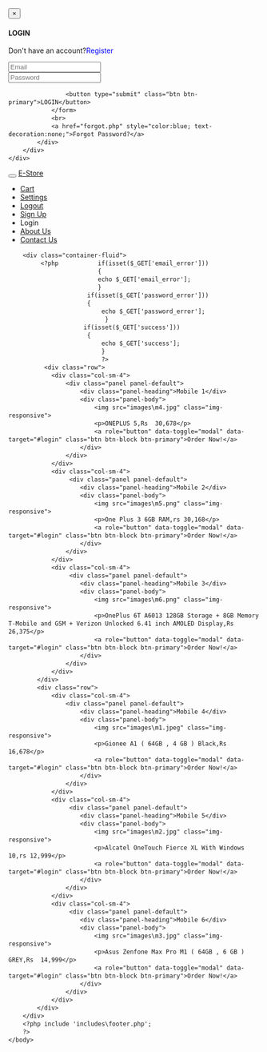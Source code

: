 <html>
    <head>
        <title>E-store</title>
          <link href="css/bootstrap.css" rel="stylesheet">
        <!-- Custom CSS -->
        <link href="css/style.css" rel="stylesheet">
        <!-- jQuery -->
        <script src="js/jquery.js"></script>
        <!-- Bootstrap Core JavaScript -->
        <script src="js/bootstrap.min.js"></script>
        <meta charset="UTF-8">
        <meta name="viewport" content="width=device-width, initial-scale=1.0">
        <link rel="stylesheet" type="text/css" href="style.css">
    </head>
    <body>
      <div class="container">
<div id="login" class="modal" role="dialog">
    <div class="modal-dialog">
        <div class="modal-content">
            <div class="modal-header">
                <button type="button" class="close" data-dismiss="modal">&times;</button>
                <h4 class="modal-title">LOGIN</h4>
            </div>
            <div class="modal-body">
                <p>Don't have an account?<a href="signup.php" style="color:blue; text-decoration:none;">Register</a>
                <form method="POST" action="login_submit.php">
                    <div class="form-group">
                        <input type="email" name="email" placeholder="Email" required="true" class="form-control" pattern="[a-z0-9._%+-]+@[a-z0-9.-]+\.[a-z]{2,3}$">       
                    </div>
                    <div class="form-group">
                        <input type="password" name="password" placeholder="Password" required="true" class="form-control" pattern=".{6,}">
                           </div>
                   
                    <button type="submit" class="btn btn-primary">LOGIN</button>      
                </form>
                <br>
                <a href="forgot.php" style="color:blue; text-decoration:none;">Forgot Password?</a>
            </div>
        </div>
    </div>
    
</div>
<nav class="navbar navbar-default navbar-fixed-top">
    <div class="container">      
          <div class="navbar-header">
                    <button type="button" class="navbar-toggle" data-toggle="collapse" data-target="#navBar">
                        <span class="icon-bar"></span>    
                        <span class="icon-bar"></span> 
                        <span class="icon-bar"></span>
                    </button> 
              <a class="navbar-brand" href="index.php">E-Store</a>  
                </div>         
                <div class="collapse navbar-collapse" id="navBar">
                 <ul class="nav navbar-nav navbar-right">
                     <?php if(isset($_SESSION['email'])){ 
                         ?>
                      <li><a href = "cart.php"><span class = "glyphicon glyphicon-shopping-cart"></span> Cart </a></li>
                        <li><a href = "settings.php"><span class = "glyphicon glyphicon-user"></span> Settings</a></li>
                        <li><a href = "logout.php"><span class = "glyphicon glyphicon-log-out"></span> Logout</a></li> 
                     <?php } 
                     else{ 
                         ?>
                <li><a href="signup.php"><span class="glyphicon glyphicon-user"></span> Sign Up</a></li>
                <li><a role="button" data-toggle="modal" data-target="#login" ><span class="glyphicon glyphicon-log-in"></span> Login</a></li>
                <li><a href="about.php"><span class="glyphicon glyphicon-tasks"></span> About Us</a></li>
                <li><a href="contact.php"><span class="glyphicon glyphicon-phone"></span> Contact Us</a></li>
                     <?php } ?>
            </ul>
                </div>
        </div>
</nav>
       
        
        <div class="container-fluid">
             <?php           if(isset($_GET['email_error']))
                             {
                             echo $_GET['email_error'];
                             }
                          if(isset($_GET['password_error']))
                          {
                              echo $_GET['password_error'];
                               }
                         if(isset($_GET['success']))
                          {
                              echo $_GET['success'];
                              }
                              ?>
              <div class="row">
                <div class="col-sm-4">
                    <div class="panel panel-default">
                        <div class="panel-heading">Mobile 1</div>
                        <div class="panel-body">
                            <img src="images\m4.jpg" class="img-responsive">
                            <p>ONEPLUS 5,Rs  30,678</p>
                            <a role="button" data-toggle="modal" data-target="#login" class="btn btn-block btn-primary">Order Now!</a> 
                        </div>
                    </div>
                </div>
                <div class="col-sm-4">
                     <div class="panel panel-default">
                        <div class="panel-heading">Mobile 2</div>
                        <div class="panel-body">
                            <img src="images\m5.png" class="img-responsive">
                            <p>One Plus 3 6GB RAM,rs 30,168</p>
                            <a role="button" data-toggle="modal" data-target="#login" class="btn btn-block btn-primary">Order Now!</a> 
                        </div>
                    </div>
                </div>
                <div class="col-sm-4">
                     <div class="panel panel-default">
                        <div class="panel-heading">Mobile 3</div>
                        <div class="panel-body">
                            <img src="images\m6.png" class="img-responsive">
                            <p>OnePlus 6T A6013 128GB Storage + 8GB Memory T-Mobile and GSM + Verizon Unlocked 6.41 inch AMOLED Display,Rs  26,375</p>
                            <a role="button" data-toggle="modal" data-target="#login" class="btn btn-block btn-primary">Order Now!</a> 
                        </div>
                    </div>
                </div>
            </div>
            <div class="row">
                <div class="col-sm-4">
                    <div class="panel panel-default">
                        <div class="panel-heading">Mobile 4</div>
                        <div class="panel-body">
                            <img src="images\m1.jpeg" class="img-responsive">
                            <p>Gionee A1 ( 64GB , 4 GB ) Black,Rs  16,678</p>
                            <a role="button" data-toggle="modal" data-target="#login" class="btn btn-block btn-primary">Order Now!</a> 
                        </div>
                    </div>
                </div>
                <div class="col-sm-4">
                     <div class="panel panel-default">
                        <div class="panel-heading">Mobile 5</div>
                        <div class="panel-body">
                            <img src="images\m2.jpg" class="img-responsive">
                            <p>Alcatel OneTouch Fierce XL With Windows 10,rs 12,999</p>
                            <a role="button" data-toggle="modal" data-target="#login" class="btn btn-block btn-primary">Order Now!</a> 
                        </div>
                    </div>
                </div>
                <div class="col-sm-4">
                     <div class="panel panel-default">
                        <div class="panel-heading">Mobile 6</div>
                        <div class="panel-body">
                            <img src="images\m3.jpg" class="img-responsive">
                            <p>Asus Zenfone Max Pro M1 ( 64GB , 6 GB ) GREY,Rs  14,999</p>
                            <a role="button" data-toggle="modal" data-target="#login" class="btn btn-block btn-primary">Order Now!</a> 
                        </div>
                    </div>
                </div>
            </div>  
        </div>
        <?php include 'includes\footer.php';
        ?>
    </body>
</html>
